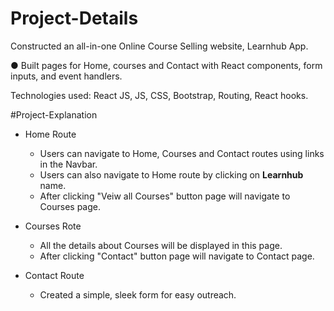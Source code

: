 # Project-Details

Constructed an all-in-one Online Course Selling website, Learnhub App.

● Built pages for Home, courses and Contact with React components, form inputs, and event handlers.

Technologies used: React JS, JS, CSS, Bootstrap, Routing, React hooks.



#Project-Explanation
    
- Home Route
    - Users can navigate to Home, Courses and Contact routes using links in the Navbar.
    - Users can also navigate to Home route by clicking on **Learnhub** name.
    - After clicking "Veiw all Courses" button page will navigate to Courses page.

- Courses Rote
    - All the details about Courses will be displayed in this page.
    - After clicking "Contact" button page will navigate to Contact page.
         
- Contact Route
   - Created a simple, sleek form for easy outreach.


